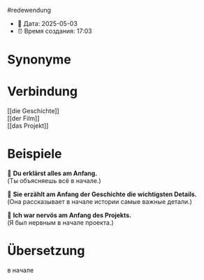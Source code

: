 
#redewendung
- 📍 Дата: 2025-05-03
- ⏰ Время создания: 17:03
# Synonyme

# Verbindung 
[[die Geschichte]]  
[[der Film]]  
[[das Projekt]]
# Beispiele
🔹 **Du erklärst alles am Anfang.**  
(Ты объясняешь всё в начале.)

🔹 **Sie erzählt am Anfang der Geschichte die wichtigsten Details.**  
(Она рассказывает в начале истории самые важные детали.)

🔹 **Ich war nervös am Anfang des Projekts.**  
(Я был нервным в начале проекта.)
# Übersetzung
в начале